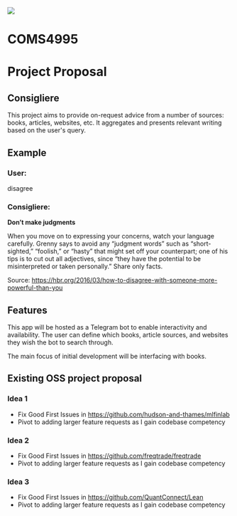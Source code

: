 ![](https://img.shields.io/github/commit-activity/w/Ray725/COMS4995?style=plastic)
# COMS4995

# Project Proposal

## Consigliere
This project aims to provide on-request advice from a number of sources: books, articles, websites, etc. It aggregates and presents relevant writing based on the user's query.

## Example
### User:

disagree

### Consigliere:

**Don’t make judgments**

When you move on to expressing your concerns, watch your language carefully. Grenny says to avoid any “judgment words” such as “short-sighted,” “foolish,” or “hasty” that might set off your counterpart; one of his tips is to cut out all adjectives, since “they have the potential to be misinterpreted or taken personally.” Share only facts.

Source: https://hbr.org/2016/03/how-to-disagree-with-someone-more-powerful-than-you

## Features
This app will be hosted as a Telegram bot to enable interactivity and availability. The user can define which books, article sources, and websites they wish the bot to search through.

The main focus of initial development will be interfacing with books.

## Existing OSS project proposal

### Idea 1
- Fix Good First Issues in https://github.com/hudson-and-thames/mlfinlab
- Pivot to adding larger feature requests as I gain codebase competency

### Idea 2
- Fix Good First Issues in https://github.com/freqtrade/freqtrade
- Pivot to adding larger feature requests as I gain codebase competency

### Idea 3
- Fix Good First Issues in https://github.com/QuantConnect/Lean
- Pivot to adding larger feature requests as I gain codebase competency
